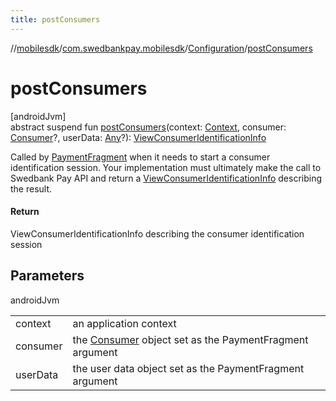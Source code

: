 ```yaml
---
title: postConsumers
---
```

//[mobilesdk](../../../index.html)/[com.swedbankpay.mobilesdk](../index.html)/[Configuration](index.html)/[postConsumers](post-consumers.html)



# postConsumers



[androidJvm]\
abstract suspend fun [postConsumers](post-consumers.html)(context: [Context](https://developer.android.com/reference/kotlin/android/content/Context.html), consumer: [Consumer](../-consumer/index.html)?, userData: [Any](https://kotlinlang.org/api/latest/jvm/stdlib/kotlin/-any/index.html)?): [ViewConsumerIdentificationInfo](../-view-consumer-identification-info/index.html)



Called by [PaymentFragment](../-payment-fragment/index.html) when it needs to start a consumer identification session. Your implementation must ultimately make the call to Swedbank Pay API and return a [ViewConsumerIdentificationInfo](../-view-consumer-identification-info/index.html) describing the result.



#### Return



ViewConsumerIdentificationInfo describing the consumer identification session



## Parameters


androidJvm

| | |
|---|---|
| context | an application context |
| consumer | the [Consumer](../-consumer/index.html) object set as the PaymentFragment argument |
| userData | the user data object set as the PaymentFragment argument |




